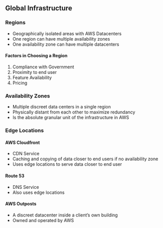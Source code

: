 ## Global Infrastructure

### Regions

- Geographically isolated areas with AWS Datacenters
- One region can have multiple availability zones
- One availability zone can have multiple datacenters

#### Factors in Choosing a Region

1. Compliance with Government
2. Proximity to end user
3. Feature Availability
4. Pricing

### Availability Zones

- Multiple discreet data centers in a single region
- Physically distant from each other to maximize redundancy
- Is the absolute granular unit of the infrastructure in AWS

### Edge Locations

#### AWS Cloudfront

- CDN Service
- Caching and copying of data closer to end users if no availability zone
- Uses edge locations to serve data closer to end user

#### Route 53

- DNS Service
- Also uses edge locations

#### AWS Outposts

- A discreet datacenter inside a client’s own building
- Owned and operated by AWS